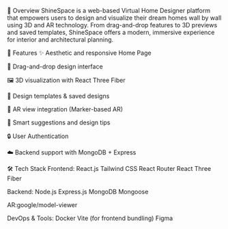 📌 Overview ShineSpace is a web-based Virtual Home Designer platform that empowers users to design and visualize their dream homes wall by wall using 3D and AR technology. From drag-and-drop features to 3D previews and saved templates, ShineSpace offers a modern, immersive experience for interior and architectural planning.

🚀 Features ✨ Aesthetic and responsive Home Page

🧩 Drag-and-drop design interface

🖼️ 3D visualization with React Three Fiber

📁 Design templates & saved designs

📲 AR view integration (Marker-based AR)

🧠 Smart suggestions and design tips

🔒 User Authentication

☁️ Backend support with MongoDB + Express

🛠️ Tech Stack Frontend: React.js Tailwind CSS React Router React Three Fiber

Backend: Node.js Express.js MongoDB Mongoose

AR:google/model-viewer

DevOps & Tools: Docker Vite (for frontend bundling) Figma
